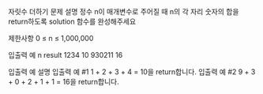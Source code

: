 자릿수 더하기
문제 설명
정수 n이 매개변수로 주어질 때 n의 각 자리 숫자의 합을 return하도록 solution 함수를 완성해주세요

제한사항
0 ≤ n ≤ 1,000,000

입출력 예
n result
1234 10
930211 16

입출력 예 설명
입출력 예 #1
1 + 2 + 3 + 4 = 10을 return합니다.
입출력 예 #2
9 + 3 + 0 + 2 + 1 + 1 = 16을 return합니다.
